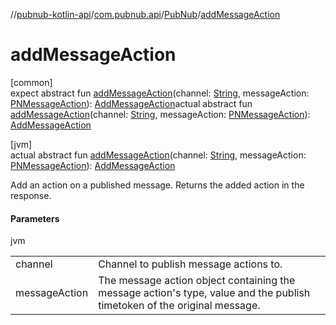 //[pubnub-kotlin-api](../../../index.md)/[com.pubnub.api](../index.md)/[PubNub](index.md)/[addMessageAction](add-message-action.md)

# addMessageAction

[common]\
expect abstract fun [addMessageAction](add-message-action.md)(channel: [String](https://kotlinlang.org/api/latest/jvm/stdlib/kotlin/-string/index.html), messageAction: [PNMessageAction](../../../../../pubnub-kotlin/pubnub-kotlin-core-api/pubnub-kotlin-core-api/com.pubnub.api.models.consumer.message_actions/-p-n-message-action/index.md)): [AddMessageAction](../../com.pubnub.api.endpoints.message_actions/-add-message-action/index.md)actual abstract fun [addMessageAction](add-message-action.md)(channel: [String](https://kotlinlang.org/api/latest/jvm/stdlib/kotlin/-string/index.html), messageAction: [PNMessageAction](../../../../../pubnub-kotlin/pubnub-kotlin-core-api/pubnub-kotlin-core-api/com.pubnub.api.models.consumer.message_actions/-p-n-message-action/index.md)): [AddMessageAction](../../com.pubnub.api.endpoints.message_actions/-add-message-action/index.md)

[jvm]\
actual abstract fun [addMessageAction](add-message-action.md)(channel: [String](https://kotlinlang.org/api/latest/jvm/stdlib/kotlin/-string/index.html), messageAction: [PNMessageAction](../../../../../pubnub-kotlin/pubnub-kotlin-core-api/pubnub-kotlin-core-api/com.pubnub.api.models.consumer.message_actions/-p-n-message-action/index.md)): [AddMessageAction](../../com.pubnub.api.endpoints.message_actions/-add-message-action/index.md)

Add an action on a published message. Returns the added action in the response.

#### Parameters

jvm

| | |
|---|---|
| channel | Channel to publish message actions to. |
| messageAction | The message action object containing the message action's type,     value and the publish timetoken of the original message. |
